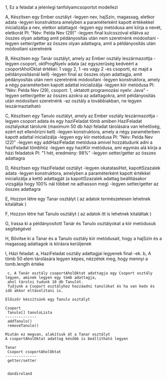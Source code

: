 1, Ez a feladat a jelenlegi tanfolyamcsoportot modellezi 
  
  A, Készítsen egy Ember osztályt
      -legyen nev, hajSzin, magassag, eletkor adata
      -legyen konstruktora amelyben a paraméterként kapott értékekkel inicializálja a nev, eletkor  adattagot
      -legyen egy metódusa ami kiirja a nevét, eletkorát Pl: "Név: Pelda Nev (29)"
      -legyen final kulcsszóval ellátva az összes olyan adattag amit pédányosítás után nem szeretnénk módosítani 
      -legyen setter/getter az összes olyan adattagra, amit a példányosítás után módosítani szeretnénk

  B, Készítsen egy Tanár osztályt, amely az Ember osztály leszármazottja
      -legyen csoport, oktProgNyelv adata 
       (az egyszerűség kedvéért a csoportAholOktat értékei: 1 vagy 2, 1 -es vagy 2 -es csoporti, ez majd a példányosításnál kell)
      -legyen final az összes olyan adattagja, amit pédányosítás után nem szeretnénk módosítani
      -legyen konstruktora, amely a négy paraméterben kapott adattal inicializálja
      -legyen kiir metódusa Pl: "Név: Pelda Nev (29), csoport: 1, oktatott programozási nyelv: Java"
      -legyen setter/getter az összes azokra az adattagokra, amit példányosítás után módosítani szeretnénk
      -az osztály a továbbiakban, ne legyen leszármaztatható

  C, Készítsen egy Tanulo osztályt, amely az Ember osztály leszármazottja
      -legyen csoport adata és egy haziFeladat tömb amiben HaziFeladat osztalyokat tárolunk
       (maximum 50 db házi feladat tárolására van lehetőség, ezért ezt ellenőrizni kell)
      -legyen konstruktora, amely a négy paraméterben kapott adattal inicializálja
      -legyen egy kiir metódusa Pl: "Név: Pelda Nev (22)" 
      -legyen egy addHaziFeladat metódusa amivel hozzátudunk adni a haziFeladat tömbhöz
      -legyen egy haziKiir metódusa, ami egymás alá kiirja a házi feladatok Pl: "1 hét, eredmény: 98%"
      -legyen setter/getter az összes adattagra

  D, Készítsen egy HaziFeladat osztályt
    -legyen okatatasiHet, kapottSzazalek adata
    -legyen konstruktora, amelyben a paraméterként kapott értékkel inicializálja a kettő adattagját
     (a kapottSzazalek adattag beállításakor vizsgálja hogy 100% nál többet ne adhasson meg)
    -legyen setter/getter az összes adattagra

  E, Hozzon létre egy Tanar osztályt ( az adatok természetesen lehetnek kitaláltak )

  F, Hozzon létre hat Tanulo osztályt ( az adatok itt is lehetnek kitaláltak )

  G, Irassa ki a példányosított Tanár és Tanulo osztályokat a kiir metódusuk segítségével

  H, Bővitse ki a Tanar és a Tanulo osztály kiir metódusait, hogy a hajSzin és a magassag adattagok is kiirásra kerüljenek

  I, Házi feladat:
	 a, HaziFeladat osztály adattagjai legyenek final -ek.
	 b, A tömb 50 elem tárolására legyen képes, nézzétek meg, hogy mennyi a tomb.length értéke
  
     c, A Tanár osztály csoportAholOktat adattagja egy Csoport osztály legyen, aminek legyen egy tömb adattagja,
     ahol tárolni tudunk 10 db Tanulót.
     Tudjunk a Csoport osztályhoz hozzáadni tanulókat és ha van kedv és idő akkor eltávolítani is.

    Előszőr készítsünk egy Tanulo osztályt

    Csoport
     Tanulo[] tanuloLista
    --------------
     addTanulo()
     removeTanulo()

    Miután ez megvan, alakítsuk át a Tanar osztályt
    A csoportAholOktat adattag később is beállítható legyen 
    
    Tanar
     Csoport csoportAholOktat
    --------------
     getter/setter
	 
	
	 dandiroland
     
